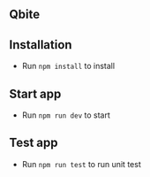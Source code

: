 ## Qbite

## Installation

- Run `npm install` to install

## Start app

- Run `npm run dev` to start

## Test app

- Run `npm run test` to run unit test
